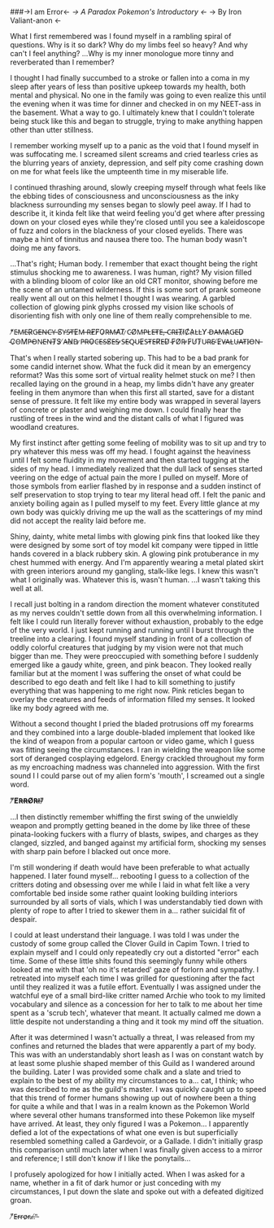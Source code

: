 ###->I am Error<-
*-> A Paradox Pokemon's Introductory <-*
-> By Iron Valiant-anon <-


What I first remembered was I found myself in a rambling spiral of questions. Why is it so dark? Why do my limbs feel so heavy? And why can't I feel anything? ...Why is my inner monologue more tinny and reverberated than I remember? 

I thought I had finally succumbed to a stroke or fallen into a coma in my sleep after years of less than positive upkeep towards my health, both mental and physical. No one in the family was going to even realize this until the evening when it was time for dinner and checked in on my NEET-ass in the basement. What a way to go. I ultimately knew that I couldn't tolerate being stuck like this and began to struggle, trying to make anything happen other than utter stillness.

I remember working myself up to a panic as the void that I found myself in was suffocating me. I screamed silent screams and cried tearless cries as the blurring years of anxiety, depression, and self pity come crashing down on me for what feels like the umpteenth time in my miserable life.

I continued thrashing around, slowly creeping myself through what feels like the ebbing tides of consciousness and unconsciousness as the inky blackness surrounding my senses began to slowly peel away. If I had to describe it, it kinda felt like that weird feeling you'd get where after pressing down on your closed eyes while they're closed until you see a kaleidoscope of fuzz and colors in the blackness of your closed eyelids. There was maybe a hint of tinnitus and nausea there too. The human body wasn't doing me any favors.

...That's right; Human body. I remember that exact thought being the right stimulus shocking me to awareness. I was human, right? My vision filled with a blinding bloom of color like an old CRT monitor, showing before me the scene of an untamed wilderness. If this is some sort of prank someone really went all out on this helmet I thought I was wearing. A garbled collection of glowing pink glyphs crossed my vision like schools of disorienting fish with only one line of them really comprehensible to me. 

*̸E̵M̵E̴R̷G̵E̶N̶C̵Y̵ ̵S̸Y̵S̵T̶E̷M̶ ̵R̶E̸F̸O̷R̶M̵A̸T̸ ̷C̴O̸M̴P̵L̵E̶T̵E̶,̵ ̴C̴R̴I̶T̷I̷C̸A̷L̵L̵Y̸ ̴D̵A̶M̴A̷G̴E̵D̷ ̴C̷O̴M̸P̶O̵N̴E̵N̶T̷S̷ ̸A̶N̷D̴ ̷P̵R̶O̷C̶E̴S̶S̸E̶S̵ ̷S̶E̴Q̴U̵E̷S̶T̵E̶R̸E̶D̸ ̴F̷O̸R̵ ̷F̷U̸T̷U̴R̴E̴ ̸E̷V̶A̵L̴U̶A̴T̵I̵O̵N̶

That's when I really started sobering up. This had to be a bad prank for some candid internet show. What the fuck did it mean by an emergency reformat? Was this some sort of virtual reality helmet stuck on me? I then recalled laying on the ground in a heap, my limbs didn't have any greater feeling in them anymore than when this first all started, save for a distant sense of pressure. It felt like my entire body was wrapped in several layers of concrete or plaster and weighing me down. I could finally hear the rustling of trees in the wind and the distant calls of what I figured was woodland creatures.

My first instinct after getting some feeling of mobility was to sit up and try to pry whatever this mess was off my head. I fought against the heaviness until I felt some fluidity in my movement and then started tugging at the sides of my head. I immediately realized that the dull lack of senses started veering on the edge of actual pain the more I pulled on myself. More of those symbols from earlier flashed by in response and a sudden instinct of self preservation to stop trying to tear my literal head off. I felt the panic and anxiety boiling again as I pulled myself to my feet. Every little glance at my own body was quickly driving me up the wall as the scatterings of my mind did not accept the reality laid before me. 

Shiny, dainty, white metal limbs with glowing pink fins that looked like they were designed by some sort of toy model kit company were tipped in little hands covered in a black rubbery skin. A glowing pink protuberance in my chest hummed with energy. And I'm apparently wearing a metal plated skirt with green interiors around my gangling, stalk-like legs. I knew this wasn't what I originally was. Whatever this is, wasn't human. ...I wasn't taking this well at all. 

I recall just bolting in a random direction the moment whatever constituted as my nerves couldn't settle down from all this overwhelming information. I felt like I could run literally forever without exhaustion, probably to the edge of the very world. I just kept running and running until I burst through the treeline into a clearing. I found myself standing in front of a collection of oddly colorful creatures that judging by my vision were not that much bigger than me. They were preoccupied with something before I suddenly emerged like a gaudy white, green, and pink beacon. They looked really familiar but at the moment I was suffering the onset of what could be described to ego death and felt like I had to kill something to justify everything that was happening to me right now. Pink reticles began to overlay the creatures and feeds of information filled my senses. It looked like my body agreed with me.

Without a second thought I pried the bladed protrusions off my forearms and they combined into a large double-bladed implement that looked like the kind of weapon from a popular cartoon or video game, which I guess was fitting seeing the circumstances. I ran in wielding the weapon like some sort of deranged cosplaying edgelord. Energy crackled throughout my form as my encroaching madness was channeled into aggression. With the first sound I I could parse out of my alien form's 'mouth', I screamed out a single word.

**"̸E̸R̵R̶O̸R̴!̶"̷**

...I then distinctly remember whiffing the first swing of the unwieldly weapon and promptly getting beaned in the dome by like three of these pinata-looking fuckers with a flurry of blasts, swipes, and charges as they clanged, sizzled, and banged against my artificial form, shocking my senses with sharp pain before I blacked out once more.

I'm still wondering if death would have been preferable to what actually happened. I later found myself... rebooting I guess to a collection of the critters doting and obsessing over me while I laid in what felt like a very comfortable bed inside some rather quaint looking building interiors surrounded by all sorts of vials, which I was understandably tied down with plenty of rope to after I tried to skewer them in a... rather suicidal fit of despair.

I could at least understand their language. I was told I was under the custody of some group called the Clover Guild in Capim Town. I tried to explain myself and I could only repeatedly cry out a distorted "error" each time. Some of these little shits found this seemingly funny while others looked at me with that 'oh no it's retarded' gaze of forlorn and sympathy. I retreated into myself each time I was grilled for questioning after the fact until they realized it was a futile effort. Eventually I was assigned under the watchful eye of a small bird-like critter named Archie who took to my limited vocabulary and silence as a concession for her to talk to me about her time spent as a 'scrub tech', whatever that meant. It actually calmed me down a little despite not understanding a thing and it took my mind off the situation.

After it was determined I wasn't actually a threat, I was released from my confines and returned the blades that were apparently a part of my body. This was with an understandably short leash as I was on constant watch by at least some plushie shaped member of this Guild as I wandered around the building. Later I was provided some chalk and a slate and tried to explain to the best of my ability my circumstances to a... cat, I think; who was described to me as the guild's master. I was quickly caught up to speed that this trend of former humans showing up out of nowhere been a thing for quite a while and that I was in a realm known as the Pokemon World where several other humans transformed into these Pokemon like myself have arrived. At least, they only figured I was a Pokemon... I apparently defied a lot of the expectations of what one even is but superficially resembled something called a Gardevoir, or a Gallade. I didn't initially grasp this comparison until much later when I was finally given access to a mirror and reference; I still don't know if I like the ponytails... 

I profusely apologized for how I initially acted. When I was asked for a name, whether in a fit of dark humor or just conceding with my circumstances, I put down the slate and spoke out with a defeated digitized groan.

"̸E̶r̴r̴o̷r̶.̶.̶.̸"̵
